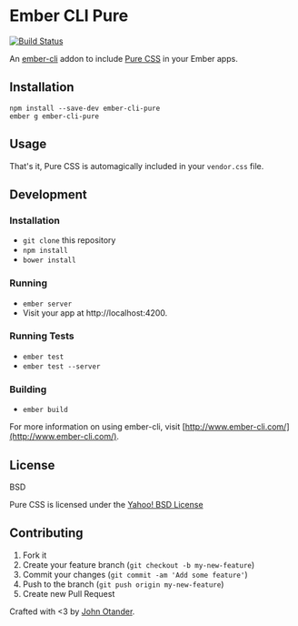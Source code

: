# Ember CLI Pure

[![Build Status](https://travis-ci.org/johnotander/ember-cli-pure.svg?branch=master)](https://travis-ci.org/johnotander/ember-cli-pure)

An [ember-cli](http://ember-cli.com) addon to include [Pure CSS](http://purecss.io) in your Ember apps.

## Installation

```
npm install --save-dev ember-cli-pure
ember g ember-cli-pure
```

## Usage

That's it, Pure CSS is automagically included in your `vendor.css` file.

## Development

### Installation

* `git clone` this repository
* `npm install`
* `bower install`

### Running

* `ember server`
* Visit your app at http://localhost:4200.

### Running Tests

* `ember test`
* `ember test --server`

### Building

* `ember build`

For more information on using ember-cli, visit [http://www.ember-cli.com/](http://www.ember-cli.com/).

## License

BSD

Pure CSS is licensed under the [Yahoo! BSD License](https://github.com/yahoo/pure/blob/master/LICENSE.md)

## Contributing

1. Fork it
2. Create your feature branch (`git checkout -b my-new-feature`)
3. Commit your changes (`git commit -am 'Add some feature'`)
4. Push to the branch (`git push origin my-new-feature`)
5. Create new Pull Request

Crafted with <3 by [John Otander](http://johnotander.com).